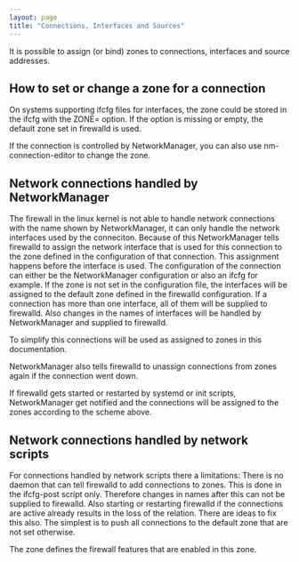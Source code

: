 ```yaml
---
layout: page
title: "Connections, Interfaces and Sources"
---
```


It is possible to assign (or bind) zones to connections, interfaces and source addresses.

## How to set or change a zone for a connection

On systems supporting ifcfg files for interfaces, the zone could be stored in the ifcfg with the ZONE= option. If the option is missing or empty, the default zone set in firewalld is used.

If the connection is controlled by NetworkManager, you can also use nm-connection-editor to change the zone.

## Network connections handled by NetworkManager

The firewall in the linux kernel is not able to handle network connections with the name shown by NetworkManager, it can only handle the network interfaces used by the conneciton. Because of this NetworkManager tells firewalld to assign the network interface that is used for this connection to the zone defined in the configuration of that connection. This assignment happens before the interface is used. The configuration of the connection can either be the NetworkManager configuration or also an ifcfg for example. If the zone is not set in the configuration file, the interfaces will be assigned to the default zone defined in the firewalld configuration. If a connection has more than one interface, all of them will be supplied to firewalld. Also changes in the names of interfaces will be handled by NetworkManager and supplied to firewalld.

To simplify this connections will be used as assigned to zones in this documentation.

NetworkManager also tells firewalld to unassign connections from zones again if the connection went down.

If firewalld gets started or restarted by systemd or init scripts, NetworkManager get notified and the connections will be assigned to the zones according to the scheme above.

## Network connections handled by network scripts

For connections handled by network scripts there a limitations: There is no daemon that can tell firewalld to add connections to zones. This is done in the ifcfg-post script only. Therefore changes in names after this can not be supplied to firewalld. Also starting or restarting firewalld if the connections are active already results in the loss of the relation. There are ideas to fix this also. The simplest is to push all connections to the default zone that are not set otherwise.

The zone defines the firewall features that are enabled in this zone.
